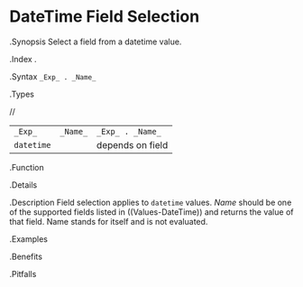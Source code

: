 # DateTime Field Selection

.Synopsis
Select a field from a datetime value.

.Index
.

.Syntax
`_Exp_ . _Name_`

.Types

//

|              |          |                   |
| --- | --- | --- |
| `_Exp_`      | `_Name_` | `_Exp_ . _Name_`  |
| `datetime`   |          | depends on field  |


.Function

.Details

.Description
Field selection applies to `datetime` values. 
_Name_ should be one of the supported fields listed in ((Values-DateTime)) and returns the value of that field. 
Name stands for itself and is not evaluated.

.Examples

.Benefits

.Pitfalls

